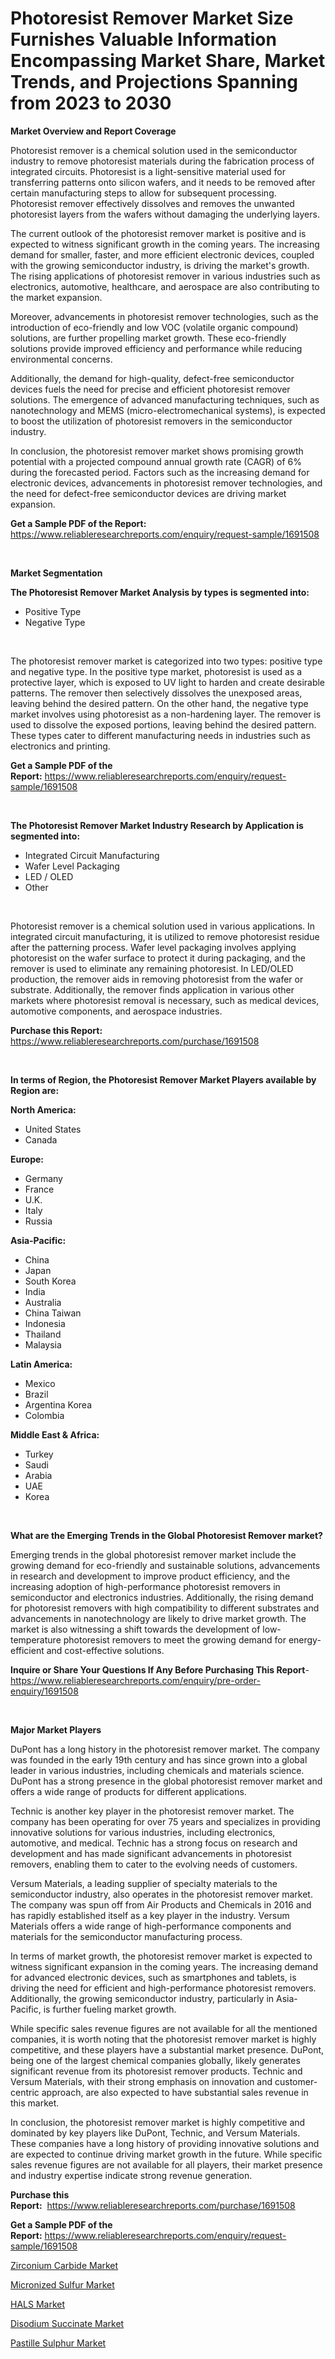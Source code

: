 <p><h1>Photoresist Remover Market Size Furnishes Valuable Information Encompassing Market Share, Market Trends, and Projections Spanning from 2023 to 2030</h1></p><p><strong>Market Overview and Report Coverage</strong></p>
<p><p>Photoresist remover is a chemical solution used in the semiconductor industry to remove photoresist materials during the fabrication process of integrated circuits. Photoresist is a light-sensitive material used for transferring patterns onto silicon wafers, and it needs to be removed after certain manufacturing steps to allow for subsequent processing. Photoresist remover effectively dissolves and removes the unwanted photoresist layers from the wafers without damaging the underlying layers.</p><p>The current outlook of the photoresist remover market is positive and is expected to witness significant growth in the coming years. The increasing demand for smaller, faster, and more efficient electronic devices, coupled with the growing semiconductor industry, is driving the market's growth. The rising applications of photoresist remover in various industries such as electronics, automotive, healthcare, and aerospace are also contributing to the market expansion.</p><p>Moreover, advancements in photoresist remover technologies, such as the introduction of eco-friendly and low VOC (volatile organic compound) solutions, are further propelling market growth. These eco-friendly solutions provide improved efficiency and performance while reducing environmental concerns.</p><p>Additionally, the demand for high-quality, defect-free semiconductor devices fuels the need for precise and efficient photoresist remover solutions. The emergence of advanced manufacturing techniques, such as nanotechnology and MEMS (micro-electromechanical systems), is expected to boost the utilization of photoresist removers in the semiconductor industry.</p><p>In conclusion, the photoresist remover market shows promising growth potential with a projected compound annual growth rate (CAGR) of 6% during the forecasted period. Factors such as the increasing demand for electronic devices, advancements in photoresist remover technologies, and the need for defect-free semiconductor devices are driving market expansion.</p></p>
<p><strong>Get a Sample PDF of the Report:</strong> <a href="https://www.reliableresearchreports.com/enquiry/request-sample/1691508">https://www.reliableresearchreports.com/enquiry/request-sample/1691508</a></p>
<p>&nbsp;</p>
<p><strong>Market Segmentation</strong></p>
<p><strong>The Photoresist Remover Market Analysis by types is segmented into:</strong></p>
<p><ul><li>Positive Type</li><li>Negative Type</li></ul></p>
<p>&nbsp;</p>
<p><p>The photoresist remover market is categorized into two types: positive type and negative type. In the positive type market, photoresist is used as a protective layer, which is exposed to UV light to harden and create desirable patterns. The remover then selectively dissolves the unexposed areas, leaving behind the desired pattern. On the other hand, the negative type market involves using photoresist as a non-hardening layer. The remover is used to dissolve the exposed portions, leaving behind the desired pattern. These types cater to different manufacturing needs in industries such as electronics and printing.</p></p>
<p><strong>Get a Sample PDF of the Report:</strong>&nbsp;<a href="https://www.reliableresearchreports.com/enquiry/request-sample/1691508">https://www.reliableresearchreports.com/enquiry/request-sample/1691508</a></p>
<p>&nbsp;</p>
<p><strong>The Photoresist Remover Market Industry Research by Application is segmented into:</strong></p>
<p><ul><li>Integrated Circuit Manufacturing</li><li>Wafer Level Packaging</li><li>LED / OLED</li><li>Other</li></ul></p>
<p>&nbsp;</p>
<p><p>Photoresist remover is a chemical solution used in various applications. In integrated circuit manufacturing, it is utilized to remove photoresist residue after the patterning process. Wafer level packaging involves applying photoresist on the wafer surface to protect it during packaging, and the remover is used to eliminate any remaining photoresist. In LED/OLED production, the remover aids in removing photoresist from the wafer or substrate. Additionally, the remover finds application in various other markets where photoresist removal is necessary, such as medical devices, automotive components, and aerospace industries.</p></p>
<p><strong>Purchase this Report:</strong>&nbsp; <a href="https://www.reliableresearchreports.com/purchase/1691508">https://www.reliableresearchreports.com/purchase/1691508</a></p>
<p>&nbsp;</p>
<p><strong>In terms of Region, the Photoresist Remover Market Players available by Region are:</strong></p>
<p>
    <p> <strong> North America: </strong>
        <ul>
            <li>United States</li>
            <li>Canada</li>
        </ul>
        </p> 
    <p> <strong> Europe: </strong>
        <ul>
            <li>Germany</li>
            <li>France</li>
            <li>U.K.</li>
            <li>Italy</li>
            <li>Russia</li>
        </ul>
        </p> 
    <p> <strong> Asia-Pacific: </strong>
        <ul>
            <li>China</li>
            <li>Japan</li>
            <li>South Korea</li>
            <li>India</li>
            <li>Australia</li>
            <li>China Taiwan</li>
            <li>Indonesia</li>
            <li>Thailand</li>
            <li>Malaysia</li>
        </ul>
        </p> 
    <p> <strong> Latin America: </strong>
        <ul>
            <li>Mexico</li>
            <li>Brazil</li>
            <li>Argentina Korea</li>
            <li>Colombia</li>
        </ul>
        </p> 
    <p> <strong> Middle East & Africa: </strong>
        <ul>
            <li>Turkey</li>
            <li>Saudi</li>
            <li>Arabia</li>
            <li>UAE</li>
            <li>Korea</li>
        </ul>
    </p>
    </p>
<p>&nbsp;</p>
<p><strong>What are the Emerging Trends in the Global Photoresist Remover market?</strong></p>
<p><p>Emerging trends in the global photoresist remover market include the growing demand for eco-friendly and sustainable solutions, advancements in research and development to improve product efficiency, and the increasing adoption of high-performance photoresist removers in semiconductor and electronics industries. Additionally, the rising demand for photoresist removers with high compatibility to different substrates and advancements in nanotechnology are likely to drive market growth. The market is also witnessing a shift towards the development of low-temperature photoresist removers to meet the growing demand for energy-efficient and cost-effective solutions.</p></p>
<p><strong>Inquire or Share Your Questions If Any Before Purchasing This Report</strong>- <a href="https://www.reliableresearchreports.com/enquiry/pre-order-enquiry/1691508">https://www.reliableresearchreports.com/enquiry/pre-order-enquiry/1691508</a></p>
<p>&nbsp;</p>
<p><strong>Major Market Players</strong></p>
<p><p>DuPont has a long history in the photoresist remover market. The company was founded in the early 19th century and has since grown into a global leader in various industries, including chemicals and materials science. DuPont has a strong presence in the global photoresist remover market and offers a wide range of products for different applications.</p><p>Technic is another key player in the photoresist remover market. The company has been operating for over 75 years and specializes in providing innovative solutions for various industries, including electronics, automotive, and medical. Technic has a strong focus on research and development and has made significant advancements in photoresist removers, enabling them to cater to the evolving needs of customers.</p><p>Versum Materials, a leading supplier of specialty materials to the semiconductor industry, also operates in the photoresist remover market. The company was spun off from Air Products and Chemicals in 2016 and has rapidly established itself as a key player in the industry. Versum Materials offers a wide range of high-performance components and materials for the semiconductor manufacturing process.</p><p>In terms of market growth, the photoresist remover market is expected to witness significant expansion in the coming years. The increasing demand for advanced electronic devices, such as smartphones and tablets, is driving the need for efficient and high-performance photoresist removers. Additionally, the growing semiconductor industry, particularly in Asia-Pacific, is further fueling market growth.</p><p>While specific sales revenue figures are not available for all the mentioned companies, it is worth noting that the photoresist remover market is highly competitive, and these players have a substantial market presence. DuPont, being one of the largest chemical companies globally, likely generates significant revenue from its photoresist remover products. Technic and Versum Materials, with their strong emphasis on innovation and customer-centric approach, are also expected to have substantial sales revenue in this market.</p><p>In conclusion, the photoresist remover market is highly competitive and dominated by key players like DuPont, Technic, and Versum Materials. These companies have a long history of providing innovative solutions and are expected to continue driving market growth in the future. While specific sales revenue figures are not available for all players, their market presence and industry expertise indicate strong revenue generation.</p></p>
<p><strong>Purchase this Report:</strong>&nbsp;&nbsp;<a href="https://www.reliableresearchreports.com/purchase/1691508">https://www.reliableresearchreports.com/purchase/1691508</a></p>
<p></p>
<p><strong>Get a Sample PDF of the Report:</strong>&nbsp;<a href="https://www.reliableresearchreports.com/enquiry/request-sample/1691508">https://www.reliableresearchreports.com/enquiry/request-sample/1691508</a></p>
<p><p><a href="https://github.com/merzlyukov93/Market-Research-Report-List-1/blob/main/zirconium-carbide-market.md">Zirconium Carbide Market</a></p><p><a href="https://github.com/sndrkn/Market-Research-Report-List-1/blob/main/micronized-sulfur-market.md">Micronized Sulfur Market</a></p><p><a href="https://github.com/amae102299/Market-Research-Report-List-1/blob/main/hals-market.md">HALS Market</a></p><p><a href="https://github.com/sofyaavrova/Market-Research-Report-List-1/blob/main/disodium-succinate-market.md">Disodium Succinate Market</a></p><p><a href="https://github.com/melchekhinf/Market-Research-Report-List-1/blob/main/pastille-sulphur-market.md">Pastille Sulphur Market</a></p></p>